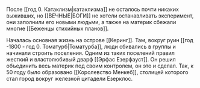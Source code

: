 После [[год 0. Катаклизм|катаклизма]] не осталось почти никаких выживших, но [[ВЕЧНЫЕ|БОГИ]] не хотели останавливать эксперимент, они заполнили его новыми людьми, а также на материк сбежали многие [[Беженцы стихийных планов]]. 

Началась основная жизнь на острове [[Керинг]]. Там, вокруг руин [[год -1800 - год 0. Томатурб|Томатурба]], люди сбивались в группы и начинали строить поселения. Одним из таких поселений правил жесткий и властолюбивый дварф [[Эрфас Езерфауст]]. Он решил объединить весь материк под своим контролем, он это и сделал. Так, к 50 году было образовано [[Королевство Менкеб]], столицей которого стал город вокруг железной цитадели Езерклос.